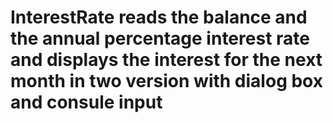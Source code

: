 # InterestRate reads the balance and the annual percentage interest rate and displays the interest for the next month in two version with dialog box and consule input
